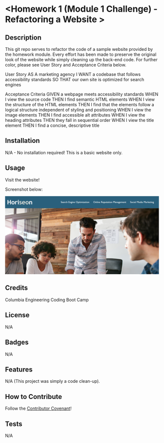 # <Homework 1 (Module 1 Challenge) - Refactoring a Website >

## Description

This git repo serves to refactor the code of a sample website provided by the homework module. Every effort has been made to preserve the original look of the website while simply cleaning up the back-end code. For further color, please see User Story and Acceptance Criteria below.

User Story
AS A marketing agency
I WANT a codebase that follows accessibility standards
SO THAT our own site is optimized for search engines

Acceptance Criteria
GIVEN a webpage meets accessibility standards
WHEN I view the source code
THEN I find semantic HTML elements
WHEN I view the structure of the HTML elements
THEN I find that the elements follow a logical structure independent of styling and positioning
WHEN I view the image elements
THEN I find accessible alt attributes
WHEN I view the heading attributes
THEN they fall in sequential order
WHEN I view the title element
THEN I find a concise, descriptive title

## Installation

N/A - No installation required! This is a basic website only. 

## Usage

Visit the website!

Screenshot below:

![Screenshot](assets/images/Screenshot.png)

## Credits

Columbia Engineering Coding Boot Camp

## License

N/A

## Badges

N/A

## Features

N/A (This project was simply a code clean-up).

## How to Contribute

Follow the [Contributor Covenant](https://www.contributor-covenant.org/)!

## Tests

N/A
